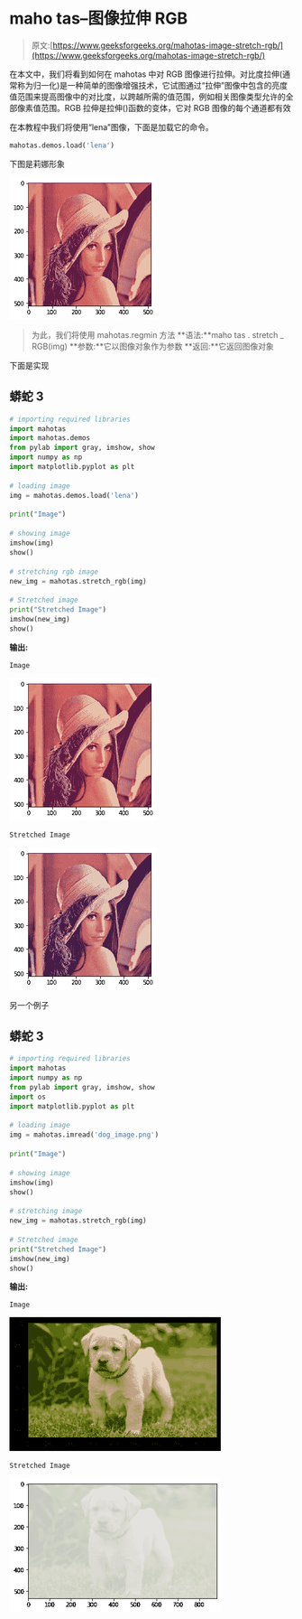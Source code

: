 # maho tas–图像拉伸 RGB

> 原文:[https://www.geeksforgeeks.org/mahotas-image-stretch-rgb/](https://www.geeksforgeeks.org/mahotas-image-stretch-rgb/)

在本文中，我们将看到如何在 mahotas 中对 RGB 图像进行拉伸。对比度拉伸(通常称为归一化)是一种简单的图像增强技术，它试图通过“拉伸”图像中包含的亮度值范围来提高图像中的对比度，以跨越所需的值范围，例如相关图像类型允许的全部像素值范围。RGB 拉伸是拉伸()函数的变体，它对 RGB 图像的每个通道都有效

在本教程中我们将使用“lena”图像，下面是加载它的命令。

```py
mahotas.demos.load('lena')
```

下图是莉娜形象

![](img/c6cf4d1584ad896c98148d7fd44b7f25.png)

> 为此，我们将使用 mahotas.regmin 方法
> **语法:**maho tas . stretch _ RGB(img)
> **参数:**它以图像对象作为参数
> **返回:**它返回图像对象

下面是实现

## 蟒蛇 3

```py
# importing required libraries
import mahotas
import mahotas.demos
from pylab import gray, imshow, show
import numpy as np
import matplotlib.pyplot as plt

# loading image
img = mahotas.demos.load('lena')

print("Image")

# showing image
imshow(img)
show()

# stretching rgb image
new_img = mahotas.stretch_rgb(img)

# Stretched image
print("Stretched Image")
imshow(new_img)
show()
```

**输出:**

```py
Image
```

![](img/cf7d2a1b391de60e4aa1c3120827c6b3.png)

```py
Stretched Image
```

![](img/da8cb20ee527bbf9abc052a96044ee05.png)

另一个例子

## 蟒蛇 3

```py
# importing required libraries
import mahotas
import numpy as np
from pylab import gray, imshow, show
import os
import matplotlib.pyplot as plt

# loading image
img = mahotas.imread('dog_image.png')

print("Image")

# showing image
imshow(img)
show()

# stretching image
new_img = mahotas.stretch_rgb(img)

# Stretched image
print("Stretched Image")
imshow(new_img)
show()
```

**输出:**

```py
Image
```

![](img/1b090c8eb2ab997bfb5496009f976f1b.png)

```py
Stretched Image
```

![](img/3735c73a498ab7d4e5946dada98b9b16.png)